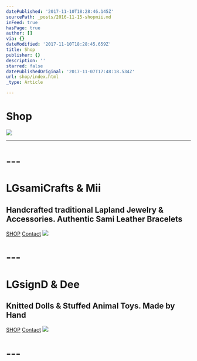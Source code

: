 ```yaml
---
datePublished: '2017-11-10T18:28:46.145Z'
sourcePath: _posts/2016-11-15-shopmii.md
inFeed: true
hasPage: true
author: []
via: {}
dateModified: '2017-11-10T18:28:45.659Z'
title: Shop
publisher: {}
description: ''
starred: false
datePublishedOriginal: '2017-11-07T17:48:18.534Z'
url: shop/index.html
_type: Article

---
```

# **Shop**
![](https://the-grid-user-content.s3-us-west-2.amazonaws.com/28b41c7b-f21b-4773-968e-85c3f2dd961c.jpg)

---

# ---

# **LGsamiCrafts & Mii**

## Handcrafted traditional Lapland Jewelry & Accessories. Authentic Sami Leather Bracelets
[SHOP][0]
[Contact][1]
![](https://the-grid-user-content.s3-us-west-2.amazonaws.com/f27959a9-de6c-49e7-8927-351d748f3182.jpg)

# ---

# **LGsignD & Dee**

## Knitted Dolls & Stuffed Animal Toys. Made by Hand
[SHOP][2]
[Contact][3]
![](https://the-grid-user-content.s3-us-west-2.amazonaws.com/fdd398a7-4353-4ced-8dee-a5f0cdc39ec1.jpg)

# ---

[0]: https://thegrid.ai/lgsamicrafts/shopmii/
[1]: https://thegrid.ai/lgsamicrafts/contact/
[2]: https://www.etsy.com/shop/lgsignd/
[3]: https://thegrid.ai/lgsignd/contact/